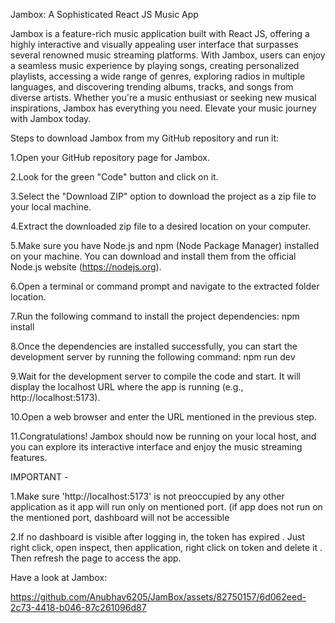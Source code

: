Jambox: A Sophisticated React JS Music App

Jambox is a feature-rich music application built with React JS, offering a highly interactive and visually appealing user interface that surpasses several renowned music streaming platforms. With Jambox, users can enjoy a seamless music experience by playing songs, creating personalized playlists, accessing a wide range of genres, exploring radios in multiple languages, and discovering trending albums, tracks, and songs from diverse artists. Whether you're a music enthusiast or seeking new musical inspirations, Jambox has everything you need. Elevate your music journey with Jambox today.

Steps to download Jambox from my GitHub repository and run it:

1.Open your GitHub repository page for Jambox.

2.Look for the green "Code" button and click on it.

3.Select the "Download ZIP" option to download the project as a zip file to your local machine.

4.Extract the downloaded zip file to a desired location on your computer.

5.Make sure you have Node.js and npm (Node Package Manager) installed on your machine. You can download and install them from the official Node.js website (https://nodejs.org).

6.Open a terminal or command prompt and navigate to the extracted folder location.

7.Run the following command to install the project dependencies: npm install

8.Once the dependencies are installed successfully, you can start the development server by running the following command: npm run dev

9.Wait for the development server to compile the code and start. It will display the localhost URL where the app is running (e.g., http://localhost:5173).

10.Open a web browser and enter the URL mentioned in the previous step.

11.Congratulations! Jambox should now be running on your local host, and you can explore its interactive interface and enjoy the music streaming features.

IMPORTANT -

1.Make sure 'http://localhost:5173' is not preoccupied by any other application as it app will run only on mentioned port. (if app does not run on the mentioned port, dashboard will not be accessible

2.If no dashboard is visible after logging in, the token has expired . Just right click, open inspect, then application, right click on token and delete it . Then refresh the page to access the app.

Have a look at Jambox:

https://github.com/Anubhav6205/JamBox/assets/82750157/6d062eed-2c73-4418-b046-87c261096d87

